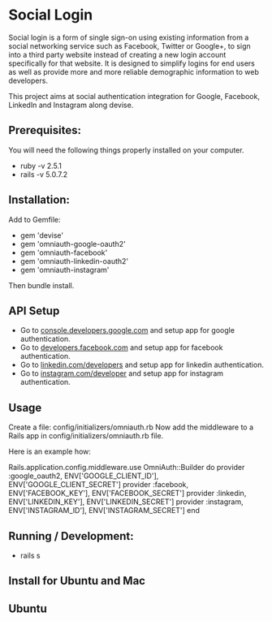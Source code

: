 # Social Login
Social login is a form of single sign-on using existing information from a social networking service such as Facebook, Twitter or Google+, to sign into a third party website instead of creating a new login account specifically for that website. It is designed to simplify logins for end users as well as provide more and more reliable demographic information to web developers.

This project aims at social authentication integration for Google, Facebook, LinkedIn and Instagram along devise.


## Prerequisites:
You will need the following things properly installed on your computer.
* ruby -v 2.5.1
* rails -v 5.0.7.2

## Installation:

Add to Gemfile:
* gem 'devise'
* gem 'omniauth-google-oauth2'
* gem 'omniauth-facebook'
* gem 'omniauth-linkedin-oauth2'
* gem 'omniauth-instagram'

Then bundle install.

## API Setup
* Go to [console.developers.google.com]('https://console.developers.google.com') and setup app for google authentication.
* Go to [developers.facebook.com]('https://developers.facebook.com/') and setup app for facebook authentication.
* Go to [linkedin.com/developers]('https://www.linkedin.com/developers/') and setup app for linkedin authentication.
* Go to [instagram.com/developer]('https://www.instagram.com/developer/') and setup app for instagram authentication.

## Usage
Create a file: config/initializers/omniauth.rb
Now add the middleware to a Rails app in config/initializers/omniauth.rb file.

Here is an example how:

Rails.application.config.middleware.use OmniAuth::Builder do
  provider :google_oauth2, ENV['GOOGLE_CLIENT_ID'], ENV['GOOGLE_CLIENT_SECRET']
  provider :facebook, ENV['FACEBOOK_KEY'], ENV['FACEBOOK_SECRET']
  provider :linkedin, ENV['LINKEDIN_KEY'], ENV['LINKEDIN_SECRET']
  provider :instagram, ENV['INSTAGRAM_ID'], ENV['INSTAGRAM_SECRET']
end

## Running / Development:
* rails s

## Install for Ubuntu and Mac
## Ubuntu
